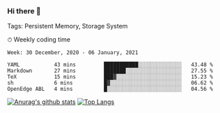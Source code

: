 ### Hi there 👋

Tags: Persistent Memory, Storage System

<!--

[![Anurag's github stats](https://github-readme-stats.vercel.app/api?username=wwyf)](https://github.com/anuraghazra/github-readme-stats)

[![Anurag's github stats](https://github-readme-stats.vercel.app/api?username=wwyf&count_private=true)](https://github.com/anuraghazra/github-readme-stats)


[![Top Langs](https://github-readme-stats.vercel.app/api/top-langs/?username=wwyf&count_private=true&&hide=jupyter%20notebook,html)](https://github.com/anuraghazra/github-readme-stats)



-->


⏱ Weekly coding time

<!--START_SECTION:waka-->
```text
Week: 30 December, 2020 - 06 January, 2021

YAML           43 mins         ███████████░░░░░░░░░░░░░░   43.48 % 
Markdown       27 mins         ███████░░░░░░░░░░░░░░░░░░   27.55 % 
TeX            15 mins         ███▓░░░░░░░░░░░░░░░░░░░░░   15.23 % 
sh             6 mins          █▓░░░░░░░░░░░░░░░░░░░░░░░   06.62 % 
OpenEdge ABL   4 mins          █░░░░░░░░░░░░░░░░░░░░░░░░   04.56 % 
```
<!--END_SECTION:waka-->



[![Anurag's github stats](https://github-readme-stats.vercel.app/api?username=wwyf&count_private=true&show_icons=true&hide_border=true)](https://github.com/anuraghazra/github-readme-stats) [![Top Langs](https://github-readme-stats.vercel.app/api/top-langs/?username=wwyf&count_private=true&hide=jupyter%20notebook,html&langs_count=10&layout=compact&hide_border=true)](https://github.com/anuraghazra/github-readme-stats)

<!--

[![willianrod's wakatime stats](https://github-readme-stats.vercel.app/api/wakatime?username=wwyf)](https://github.com/anuraghazra/github-readme-stats)


-->
